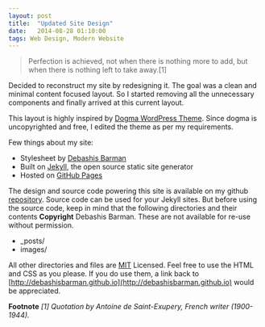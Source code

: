 ```yaml
---
layout: post
title:  "Updated Site Design"
date:   2014-08-28 01:10:00
tags: Web Design, Modern Website
---
```

>Perfection is achieved, not when there is nothing more to add, but when there is nothing left to take away.[1]

Decided to reconstruct my site by redesigning it. The goal was a clean and minimal content focused layout. So I started removing all the unnecessary components and finally arrived at this current layout. 

This layout is highly inspired by [Dogma WordPress Theme](http://understandingminimalism.com/dogma/). Since dogma is uncopyrighted and free, I edited the theme as per my requirements.

Few things about my site:

* Stylesheet by [Debashis Barman](http://www.debashisbarman.in)
* Built on [Jekyll](http://jekyllrb.com), the open source static site generator
* Hosted on [GitHub Pages](http://pages.github.com)

The design and source code powering this site is available on my github [repository](http://github.com/debashisbarman). Source code can be used for your Jekyll sites. But before using the source code, keep in mind that the following directories and their contents **Copyright** Debashis Barman. These are not available for re-use without permission.

* _posts/
* images/

All other directories and files are [MIT](http://opensource.org/licenses/MIT) Licensed. Feel free to use the HTML and CSS as you please. If you do use them, a link back to [http://debashisbarman.github.io](http://debashisbarman.github.io) would be appreciated.

**Footnote**
_[1] Quotation by Antoine de Saint-Exupery, French writer (1900-1944)._
